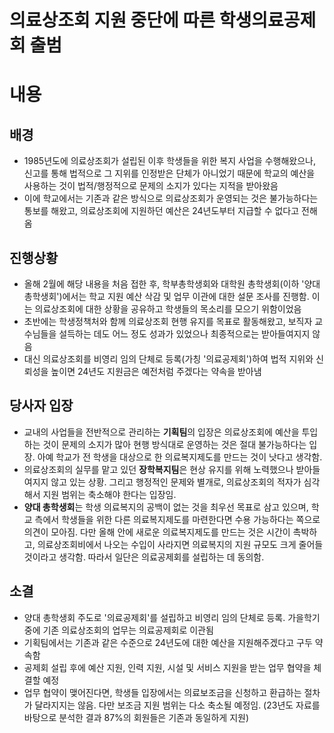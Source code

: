 의료상조회 지원 중단에 따른 학생의료공제회 출범
==

# 내용

## 배경

- 1985년도에 의료상조회가 설립된 이후 학생들을 위한 복지 사업을 수행해왔으나, 신고를 통해 법적으로 그 지위를 인정받은 단체가 아니었기 때문에 학교의 예산을 사용하는 것이 법적/행정적으로 문제의 소지가 있다는 지적을 받아왔음
- 이에 학교에서는 기존과 같은 방식으로 의료상조회가 운영되는 것은 불가능하다는 통보를 해왔고, 의료상조회에 지원하던 예산은 24년도부터 지급할 수 없다고 전해옴

## 진행상황

- 올해 2월에 해당 내용을 처음 접한 후, 학부총학생회와 대학원 총학생회(이하 '양대 총학생회')에서는 학교 지원 예산 삭감 및 업무 이관에 대한 설문 조사를 진행함. 이는 의료상조회에 대한 상황을 공유하고 학생들의 목소리를 모으기 위함이었음
- 초반에는 학생정책처와 함께 의료상조회 현행 유지를 목표로 활동해왔고, 보직자 교수님들을 설득하는 데도 어느 정도 성과가 있었으나 최종적으로는 받아들여지지 않음
- 대신 의료상조회를 비영리 임의 단체로 등록(가칭 '의료공제회')하여 법적 지위와 신뢰성을 높이면 24년도 지원금은 예전처럼 주겠다는 약속을 받아냄

## 당사자 입장

- 교내의 사업들을 전반적으로 관리하는 **기획팀**의 입장은 의료상조회에 예산을 투입하는 것이 문제의 소지가 많아 현행 방식대로 운영하는 것은 절대 불가능하다는 입장. 아예 학교가 전 학생을 대상으로 한 의료복지제도를 만드는 것이 낫다고 생각함. 
- 의료상조회의 실무를 맡고 있던 **장학복지팀**은 현상 유지를 위해 노력했으나 받아들여지지 않고 있는 상황. 그리고 행정적인 문제와 별개로, 의료상조회의 적자가 심각해서 지원 범위는 축소해야 한다는 입장임.
- **양대 총학생회**는 학생 의료복지의 공백이 없는 것을 최우선 목표로 삼고 있으며, 학교 측에서 학생들을 위한 다른 의료복지제도를 마련한다면 수용 가능하다는 쪽으로 의견이 모아짐. 다만 올해 안에 새로운 의료복지제도를 만드는 것은 시간이 촉박하고, 의료상조회비에서 나오는 수입이 사라지면 의료복지의 지원 규모도 크게 줄어들 것이라고 생각함. 따라서 일단은 의료공제회를 설립하는 데 동의함.

## 소결

- 양대 총학생회 주도로 '의료공제회'를 설립하고 비영리 임의 단체로 등록. 가을학기 중에 기존 의료상조회의 업무는 의료공제회로 이관됨
- 기획팀에서는 기존과 같은 수준으로 24년도에 대한 예산을 지원해주겠다고 구두 약속함
- 공제회 설립 후에 예산 지원, 인력 지원, 시설 및 서비스 지원을 받는 업무 협약을 체결할 예정
- 업무 협약이 맺어진다면, 학생들 입장에서는 의료보조금을 신청하고 환급하는 절차가 달라지지는 않음. 다만 보조금 지원 범위는 다소 축소될 예정임. (23년도 자료를 바탕으로 분석한 결과 87%의 회원들은 기존과 동일하게 지원)